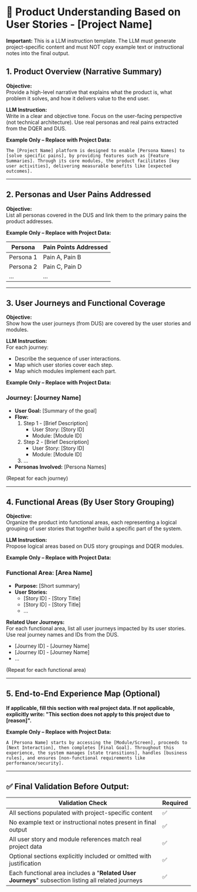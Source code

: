 # 📑 Product Understanding Based on User Stories - [Project Name]

**Important:** This is a LLM instruction template. The LLM must generate project-specific content and must NOT copy example text or instructional notes into the final output.

## 1. Product Overview (Narrative Summary)

**Objective:**  
Provide a high-level narrative that explains what the product is, what problem it solves, and how it delivers value to the end user.

**LLM Instruction:**  
Write in a clear and objective tone. Focus on the user-facing perspective (not technical architecture). Use real personas and real pains extracted from the DQER and DUS.

**Example Only – Replace with Project Data:**
```
The [Project Name] platform is designed to enable [Persona Names] to [solve specific pains], by providing features such as [Feature Summaries]. Through its core modules, the product facilitates [key user activities], delivering measurable benefits like [expected outcomes].
```

---

## 2. Personas and User Pains Addressed

**Objective:**  
List all personas covered in the DUS and link them to the primary pains the product addresses.

**Example Only – Replace with Project Data:**

| Persona | Pain Points Addressed |
|----|----|
| Persona 1 | Pain A, Pain B |
| Persona 2 | Pain C, Pain D |
| ... | ... |

---

## 3. User Journeys and Functional Coverage

**Objective:**  
Show how the user journeys (from DUS) are covered by the user stories and modules.

**LLM Instruction:**  
For each journey:

- Describe the sequence of user interactions.
- Map which user stories cover each step.
- Map which modules implement each part.

**Example Only – Replace with Project Data:**

### Journey: [Journey Name]
- **User Goal:** [Summary of the goal]
- **Flow:**
  1. Step 1 - [Brief Description]  
     - User Story: [Story ID]  
     - Module: [Module ID]
  2. Step 2 - [Brief Description]  
     - User Story: [Story ID]  
     - Module: [Module ID]
  3. ...
- **Personas Involved:** [Persona Names]

(Repeat for each journey)

---

## 4. Functional Areas (By User Story Grouping)

**Objective:**  
Organize the product into functional areas, each representing a logical grouping of user stories that together build a specific part of the system.

**LLM Instruction:**  
Propose logical areas based on DUS story groupings and DQER modules.

**Example Only – Replace with Project Data:**

### Functional Area: [Area Name]
- **Purpose:** [Short summary]
- **User Stories:**
  - [Story ID] - [Story Title]
  - [Story ID] - [Story Title]
  - ...

**Related User Journeys:**  
For each functional area, list all user journeys impacted by its user stories. Use real journey names and IDs from the DUS.

- [Journey ID] - [Journey Name]
- [Journey ID] - [Journey Name]
- ...

(Repeat for each functional area)

---

## 5. End-to-End Experience Map (Optional)

**If applicable, fill this section with real project data. If not applicable, explicitly write: "This section does not apply to this project due to [reason]".**

**Example Only – Replace with Project Data:**
```
A [Persona Name] starts by accessing the [Module/Screen], proceeds to [Next Interaction], then completes [Final Goal]. Throughout this experience, the system manages [state transitions], handles [business rules], and ensures [non-functional requirements like performance/security].
```

---

## ✅ Final Validation Before Output:

| Validation Check                                                                                    | Required   |
|-----------------------------------------------------------------------------------------------------|------------|
| All sections populated with project-specific content                                                | ✅          |
| No example text or instructional notes present in final output                                      | ✅          |
| All user story and module references match real project data                                        | ✅          |
| Optional sections explicitly included or omitted with justification                                 | ✅          |
| Each functional area includes a "**Related User Journeys**" subsection listing all related journeys | ✅          |
